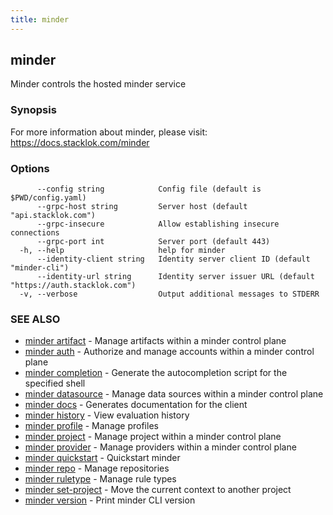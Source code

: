 ```yaml
---
title: minder
---
```

## minder

Minder controls the hosted minder service

### Synopsis

For more information about minder, please visit:
https://docs.stacklok.com/minder

### Options

```
      --config string            Config file (default is $PWD/config.yaml)
      --grpc-host string         Server host (default "api.stacklok.com")
      --grpc-insecure            Allow establishing insecure connections
      --grpc-port int            Server port (default 443)
  -h, --help                     help for minder
      --identity-client string   Identity server client ID (default "minder-cli")
      --identity-url string      Identity server issuer URL (default "https://auth.stacklok.com")
  -v, --verbose                  Output additional messages to STDERR
```

### SEE ALSO

* [minder artifact](minder_artifact.md)	 - Manage artifacts within a minder control plane
* [minder auth](minder_auth.md)	 - Authorize and manage accounts within a minder control plane
* [minder completion](minder_completion.md)	 - Generate the autocompletion script for the specified shell
* [minder datasource](minder_datasource.md)	 - Manage data sources within a minder control plane
* [minder docs](minder_docs.md)	 - Generates documentation for the client
* [minder history](minder_history.md)	 - View evaluation history
* [minder profile](minder_profile.md)	 - Manage profiles
* [minder project](minder_project.md)	 - Manage project within a minder control plane
* [minder provider](minder_provider.md)	 - Manage providers within a minder control plane
* [minder quickstart](minder_quickstart.md)	 - Quickstart minder
* [minder repo](minder_repo.md)	 - Manage repositories
* [minder ruletype](minder_ruletype.md)	 - Manage rule types
* [minder set-project](minder_set-project.md)	 - Move the current context to another project
* [minder version](minder_version.md)	 - Print minder CLI version

